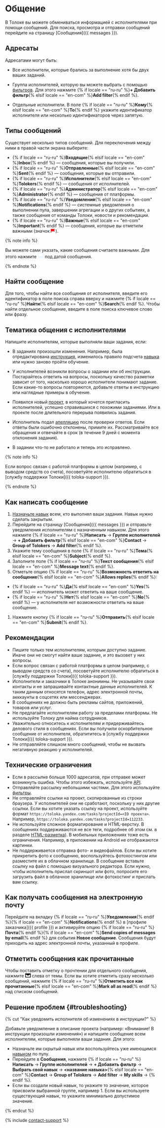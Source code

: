 # Общение

В Толоке вы можете обмениваться информацией с исполнителями при помощи сообщений. Для поиска, просмотра и отправки сообщений перейдите на страницу [Сообщения]({{ messages }}).

## Адресаты

Адресатами могут быть:

- Все исполнители, которые брались за выполнение хотя бы двух ваших заданий.

- Группа исполнителей, которую вы можете выбрать с помощью [фильтров](filters.md). Для этого нажмите {% if locale == "ru-ru" %}**+ Добавить фильтр**{% elsif locale == "en-com" %}**Add filter**{% endif %}.

- Отдельные исполнители. В поле {% if locale == "ru-ru" %}**Кому**{% elsif locale == "en-com" %}**To**{% endif %} укажите идентификатор исполнителя или несколько идентификаторов через запятую.

## Типы сообщений
Существует несколько типов сообщений. Для переключения между ними в правой части экрана выберите:
- {% if locale == "ru-ru" %}**Входящие**{% elsif locale == "en-com" %}**Inbox**{% endif %} — сообщения, которые вы получили.
- {% if locale == "ru-ru" %}**Отправленные**{% elsif locale == "en-com" %}**Sent**{% endif %} — сообщения, которые вы отправили.
- {% if locale == "ru-ru" %}**Исполнители**{% elsif locale == "en-com" %}**Tolokers**{% endif %} — сообщения от исполнителей.
- {% if locale == "ru-ru" %}**Администратор**{% elsif locale == "en-com" %}**Administrator**{% endif %} — сообщения от платформы.
- {% if locale == "ru-ru" %}**Уведомления**{% elsif locale == "en-com" %}**Notifications**{% endif %} — системные уведомления о выполнении пула, завершении агрегации и о других событиях, а также сообщения от команды Толоки, новости и рекомендации.
- {% if locale == "ru-ru" %}**Важные**{% elsif locale == "en-com" %}**Important**{% endif %} — сообщения, которые вы отметили важными (значок ![](../_images/other/important.png)).

{% note info %}

Вы можете сами указать, какие сообщения считаете важными. Для этого нажмите ![](../_images/other/important-inactive.png) под датой сообщения.

{% endnote %}

## Найти сообщение
Для того, чтобы найти все сообщения от исполнителя, введите его идентификатор в поле поиска справа вверху и нажмите {% if locale == "ru-ru" %}**Найти**{% elsif locale == "en-com" %}**Search**{% endif %}.
Чтобы найти отдельное сообщение, введите в поле поиска ключевое слово или фразу.

## Тематика общения с исполнителями

Напишите исполнителям, которые выполняли ваши задания, если:

- В заданиях произошли изменения. Например, была отредактирована [инструкция](../../glossary.md#task-instruction), изменилось правило подсчета [навыка](../../glossary.md#skill) или нужно заново пройти обучение.

- У исполнителей возникли вопросы о задании или об инструкции. Постарайтесь ответить на вопросы, поскольку качество разметки зависит от того, насколько хорошо исполнители понимают задание. Если какие-то вопросы повторяются, добавьте ответы в инструкцию или наглядные примеры в обучение.

- Появился новый [проект](../../glossary.md#project), в который хочется пригласить исполнителей, успешно справившихся с похожими заданиями. Или в проекте после длительного перерыва появились задания.

- Исполнитель подал [апелляцию](accept.md#appeal) после проверки ответов. Если ответы были ошибочно отклонены, примите их. Рассматривайте все обращения и отвечайте в срок (в течение 9 дней с момента отклонения задания).

- В задании что-то не работало и теперь это исправлено.

{% note info %}

Если вопрос связан с работой платформы в целом (например, с выводом средств со счета), посоветуйте исполнителю обратиться в [службу поддержки Толоки]({{ toloka-support }}).

{% endnote %}

## Как написать сообщение

1. [Назначьте навык](nav-assign.md) всем, кто выполнял ваши задания. Навык нужно сделать закрытым.
1. Перейдите на страницу [Сообщения]({{ messages }}) и отправьте уведомления исполнителям с назначенным навыком. Для этого нажмите {% if locale == "ru-ru" %}**Написать** → **Группе исполнителей** → **+ Добавить фильтр**{% elsif locale == "en-com" %}**Contact** → **Group of Tolokers** → **Add filter**{% endif %}.
1. Укажите тему сообщения в поле {% if locale == "ru-ru" %}**Тема**{% elsif locale == "en-com" %}**Subject**{% endif %}.
1. Заполните поле {% if locale == "ru-ru" %}**Текст сообщения**{% elsif locale == "en-com" %}**Message text**{% endif %}.
1. Отметьте опцию {% if locale == "ru-ru" %}**Возможность ответить на сообщение**{% elsif locale == "en-com" %}**Allows replies**{% endif %}:
- {% if locale == "ru-ru" %}**Да**{% elsif locale == "en-com" %}**Yes**{% endif %} — исполнитель может ответить на ваше сообщение.
- {% if locale == "ru-ru" %}**Нет**{% elsif locale == "en-com" %}**No**{% endif %} — у исполнителя нет возможности ответить на ваше сообщение.
1. Нажмите кнопку {% if locale == "ru-ru" %}**Отправить**{% elsif locale == "en-com" %}**Submit**{% endif %}.

## Рекомендации

- Пишите только тем исполнителям, которым доступно задание. Иначе они не смогут найти ваше задание, и это вызовет у них вопросы.
- Если вопрос связан с работой платформы в целом (например, с выводом средств со счета), посоветуйте исполнителю обратиться в [службу поддержки Толоки]({{ toloka-support }}).
- Исполнители и заказчики в Толоке анонимны. Не указывайте свои контакты и не запрашивайте контактные данные исполнителей. К таким данным относятся телефон, адрес электронной почты, акккаунты в соцсетях или мессенджерах.
- В сообщениях не должно быть рекламы сайтов, приложений, товаров или услуг.
- Не предлагайте исполнителям работу за пределами платформы. Не используйте Толоку для найма сотрудников.
- Уважительно относитесь к исполнителям и придерживайтесь делового стиля в сообщениях. Если вы получили оскорбительное сообщение от исполнителя, обратититесь в [службу поддержки Толоки]({{ toloka-support }}).
- Не отправляйте слишком много сообщений, чтобы не вызвать негативную реакцию у исполнителей.

## Технические ограничения
- Если в рассылке больше 1000 адресатов, при отправке может возникнуть ошибка. Чтобы этого избежать, используйте [API](../../api/concepts/messages.md).
- Отправляйте рассылку небольшими частями. Для этого используйте [фильтры](filters.md).
- Не отправляйте ссылки на проект, скопированные из строки браузера. У исполнителей они не сработают, поскольку у них другие ссылки. Если вы хотите указать ссылку на проект, используйте формат `https://toloka.yandex.com/tasks?projectId=<ID проекта>`. Например, `https://toloka.yandex.com/tasks?projectId=112233`.
- Не используйте сложное форматирование и HTML-верстку. В сообщениях поддерживаются не все теги, подробнее об этом см. в разделе [HTML-разметка](instruction.dita#html)). В мобильных приложениях тоже есть ограничения. Например, в приложении на Аndroid не отображаются картинки.
- Не поддерживается отправка фото- и видеофайлов. Если вы хотите прикрепить фото к сообщению, воспользуйтесь фотохостингом или разместите их в облачном хранилище. В сообщение вставьте ссылку на файл с помощью визуального редактора. Если нужно, чтобы исполнитель прислал скриншот или фото, попросите его загрузить файл в облачное хранилище или фотохостинг и прислать вам ссылку.

## Как получать сообщения на электронную почту

Перейдите на вкладку {% if locale == "ru-ru" %}**Уведомления**{% endif %}{% if locale == "en-com" %}**Notifications**{% endif %} в [профиле заказчика]({{ profile }}) и активируйте опцию {% if locale == "ru-ru" %}**Почта**{% endif %}{% if locale == "en-com" %}**Send copies of messages by email**{% endif %} для события **Новое сообщение**. Сообщения будут приходить на адрес электронной почты, указанный в профиле.

## Отметить сообщения как прочитанные

Чтобы поставить отметку о прочтении для отдельного сообщения, нажмите ![](../_images/other/read.png) слева от темы.
Если вы хотите отметить сразу несколько сообщений, нажмите {% if locale == "ru-ru" %}**Отметить все как прочитанные**{% elsif locale == "en-com" %}**Mark all as read**{% endif %} над списком сообщений.

## Решение проблем {#troubleshooting}

{% cut "Как уведомить исполнителя об изменениях в инструкции?" %}

Добавьте уведомление в описание проекта (например: «Внимание! В инструкции произошли изменения») и напишите сообщение всем исполнителям, которые выполняли ваши задания. Для этого:

- Назначьте им скрытый навык или воспользуйтесь уже имеющимся [навыком](nav-assign.md) по пулу.
- Перейдите в **Сообщения**, нажмите {% if locale == "ru-ru" %}**Написать** → **Группе исполнителей** → **+ Добавить фильтр** → **Выбрать свой навык** → **<название навыка>**{% elsif locale == "en-com" %}**Contact** → **Group of Tolokers** → **Add filter** → **My skills** → **<skill>**{% endif %}.
- Если вы создали новый навык, то укажите то значение, которое присвоили выбранной группе, например 1. Если вы используете существующий навык, то укажите минимально допустимое значение.

{% endcut %}

{% include [contact-support](../_includes/contact-support-help.md) %}